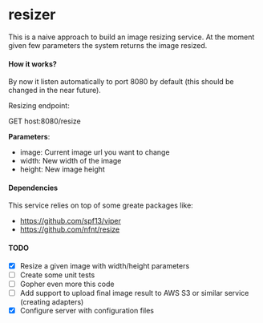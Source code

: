# resizer

This is a naive approach to build an image resizing service. At the moment given few parameters the system returns the image resized.

#### How it works?

By now it listen automatically to port 8080 by default (this should be changed in the near future). 

Resizing endpoint:

GET host:8080/resize

**Parameters**:
- image: Current image url you want to change
- width: New width of the image
- height: New image height

#### Dependencies

This service relies on top of some greate packages like:

- https://github.com/spf13/viper
- https://github.com/nfnt/resize

#### TODO

- [x] Resize a given image with width/height parameters
- [ ] Create some unit tests
- [ ] Gopher even more this code
- [ ] Add support to upload final image result to AWS S3 or similar service (creating adapters)
- [x] Configure server with configuration files
